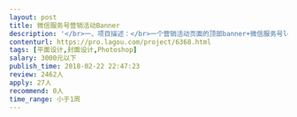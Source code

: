 ```yaml
---                
layout: post       
title: 微信服务号营销活动Banner           
description: '</br>一、项目描述：</br>一个营销活动页面的顶部banner+微信服务号logo+营销广告的宣传单页</br></br>二、主要功能点：</br>1、营销活动banner：嵌于报名链接的顶部，用于引导用户报名</br>2、微信服务号logo：设计一个对应的微信服务号的logo，提升品牌形象</br>3、营销广告宣传单页：用于线下张贴或者发放</br>'     
contenturl: https://pro.lagou.com/project/6368.html      
tags: [平面设计,封面设计,Photoshop]            
salary: 3000元以下          
publish_time: 2018-02-22 22:47:23         
review: 2462人                   
apply: 27人                   
recommend: 0人                   
time_range: 小于1周              
---                 
```

